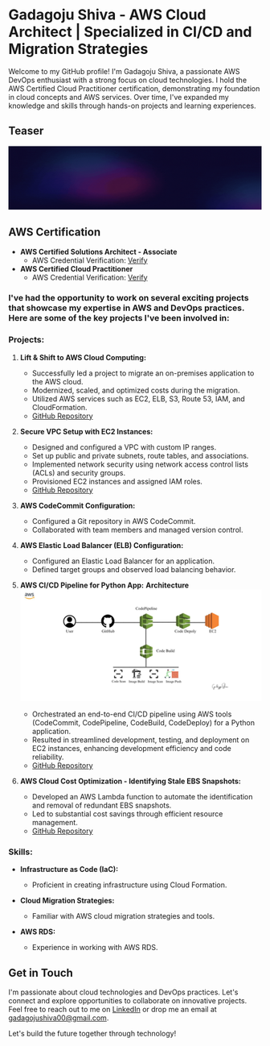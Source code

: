 # Gadagoju Shiva - AWS Cloud Architect | Specialized in CI/CD and Migration Strategies

Welcome to my GitHub profile! I'm Gadagoju Shiva, a passionate AWS DevOps enthusiast with a strong focus on cloud technologies. I hold the AWS Certified Cloud Practitioner certification, demonstrating my foundation in cloud concepts and AWS services. Over time, I've expanded my knowledge and skills through hands-on projects and learning experiences.
## Teaser
![alt text](teaser.gif)
## AWS Certification

- **AWS Certified Solutions Architect - Associate**
  - AWS Credential Verification: [Verify](https://www.credly.com/badges/015ecab6-7110-4eb8-a07a-ef88d61bdfbc/public_url)
- **AWS Certified Cloud Practitioner**
  - AWS Credential Verification: [Verify](https://www.credly.com/badges/247ced3f-9c92-433c-92aa-c8895eb59d5f/public_url)

### I've had the opportunity to work on several exciting projects that showcase my expertise in AWS and DevOps practices. Here are some of the key projects I've been involved in:

### Projects:

1. **Lift & Shift to AWS Cloud Computing:**
   - Successfully led a project to migrate an on-premises application to the AWS cloud.
   - Modernized, scaled, and optimized costs during the migration.
   - Utilized AWS services such as EC2, ELB, S3, Route 53, IAM, and CloudFormation.
   - [GitHub Repository](https://github.com/GadagojuShiva/aws-projects/tree/main/AWS-LIFT-AND-SHIFT-PROJECT)

2. **Secure VPC Setup with EC2 Instances:**
   - Designed and configured a VPC with custom IP ranges.
   - Set up public and private subnets, route tables, and associations.
   - Implemented network security using network access control lists (ACLs) and security groups.
   - Provisioned EC2 instances and assigned IAM roles.
   - [GitHub Repository](https://github.com/GadagojuShiva/aws-projects/tree/main/AWS_VPC_with_servers_in_private_subnets_NAT)

3. **AWS CodeCommit Configuration:**
   - Configured a Git repository in AWS CodeCommit.
   - Collaborated with team members and managed version control.

5. **AWS Elastic Load Balancer (ELB) Configuration:**
   - Configured an Elastic Load Balancer for an application.
   - Defined target groups and observed load balancing behavior.
  
6. **AWS CI/CD Pipeline for Python App:**
   **Architecture**
   ![alt text](code-pipeline.jpg)
   - Orchestrated an end-to-end CI/CD pipeline using AWS tools (CodeCommit, CodePipeline, CodeBuild, CodeDeploy) for a Python application.
   - Resulted in streamlined development, testing, and deployment on EC2 instances, enhancing development efficiency and code reliability.
   - [GitHub Repository](https://github.com/GadagojuShiva/aws-projects/tree/main/AWS-End-To-End-CICD-Projects)

8. **AWS Cloud Cost Optimization - Identifying Stale EBS Snapshots:**
   - Developed an AWS Lambda function to automate the identification and removal of redundant EBS snapshots.
   - Led to substantial cost savings through efficient resource management.
   - [GitHub Repository](https://github.com/GadagojuShiva/aws-projects/tree/main/AWS_Cloud_Cost_Optimization_using_lambda_functions)

### Skills:

- **Infrastructure as Code (IaC):**
  - Proficient in creating infrastructure using Cloud Formation.
  
- **Cloud Migration Strategies:**
  - Familiar with AWS cloud migration strategies and tools.
  
- **AWS RDS:**
  - Experience in working with AWS RDS.

## Get in Touch

I'm passionate about cloud technologies and DevOps practices. Let's connect and explore opportunities to collaborate on innovative projects. Feel free to reach out to me on [LinkedIn](https://www.linkedin.com/in/shiva-gadagoju/) or drop me an email at gadagojushiva00@gmail.com.

Let's build the future together through technology!
